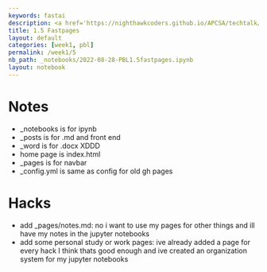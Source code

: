 ```yaml
---
keywords: fastai
description: <a href='https://nighthawkcoders.github.io/APCSA/techtalk/fastpages'>Link to assignment</a>
title: 1.5 Fastpages
layout: default
categories: [week1, pbl]
permalink: /week1/5
nb_path: _notebooks/2022-08-28-PBL1.5fastpages.ipynb
layout: notebook
---
```


<!--
#################################################
### THIS FILE WAS AUTOGENERATED! DO NOT EDIT! ###
#################################################
# file to edit: _notebooks/2022-08-28-PBL1.5fastpages.ipynb
-->

<div class="container" id="notebook-container">
        
<div class="cell border-box-sizing text_cell rendered"><div class="inner_cell">
<div class="text_cell_render border-box-sizing rendered_html">
<h1 id="Notes">Notes<a class="anchor-link" href="#Notes"> </a></h1><ul>
<li>_notebooks is for ipynb</li>
<li>_posts is for .md and front end</li>
<li>_word is for .docx XDDD</li>
<li>home page is index.html</li>
<li>_pages is for navbar</li>
<li>_config.yml is same as config for old gh pages</li>
</ul>

</div>
</div>
</div>
<div class="cell border-box-sizing text_cell rendered"><div class="inner_cell">
<div class="text_cell_render border-box-sizing rendered_html">
<h1 id="Hacks">Hacks<a class="anchor-link" href="#Hacks"> </a></h1><ul>
<li>add _pages/notes.md: no i want to use my pages for other things and ill have my notes in the jupyter notebooks</li>
<li>add some personal study or work pages: ive already added a page for every hack I think thats good enough and ive created an organization system for my jupyter notebooks</li>
</ul>

</div>
</div>
</div>
</div>
 

